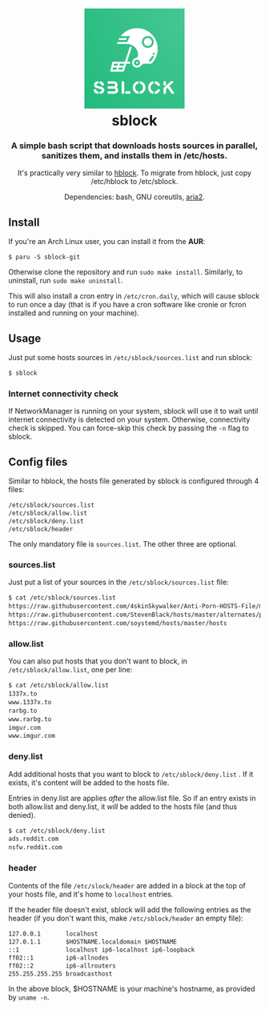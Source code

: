 <h1 align="center"><img src="logo.jpg" height="200"><br/>sblock</h1>

<h3 align="center">
A simple bash script that downloads hosts sources in parallel,
sanitizes them, and installs them in /etc/hosts.
</h3>

<p align="center">
It's practically very similar to <a href="https://github.com/hectorm/hblock">hblock</a>.
To migrate from hblock, just copy /etc/hblock to /etc/sblock.
</p>

<p align="center">
Dependencies: bash, GNU coreutils, <a href="https://aria2.github.io">aria2</a>.
</p>

## Install

If you're an Arch Linux user,
you can install it from the **AUR**:

```
$ paru -S sblock-git
```

Otherwise clone the repository and run `sudo make install`.
Similarly, to uninstall, run `sudo make uninstall`.

This will also install a cron entry in `/etc/cron.daily`, which will
cause sblock to run once a day
(that is if you have a cron software like cronie or fcron
installed and running on your machine).

## Usage

Just put some hosts sources in `/etc/sblock/sources.list` and
run sblock:

```sh
$ sblock
````

### Internet connectivity check

If NetworkManager is running on your system, sblock will use it to
wait until internet connectivity is detected on your system.
Otherwise, connectivity check is skipped. You can force-skip this
check by passing the `-n` flag to sblock.

## Config files

Similar to hblock, the hosts file generated by sblock is
configured through 4 files:

```
/etc/sblock/sources.list
/etc/sblock/allow.list
/etc/sblock/deny.list
/etc/sblock/header
```

The only mandatory file is `sources.list`.
The other three are optional.

### sources.list

Just put a list of your sources in the `/etc/sblock/sources.list` file:

```sh
$ cat /etc/sblock/sources.list
https://raw.githubusercontent.com/4skinSkywalker/Anti-Porn-HOSTS-File/master/HOSTS.txt
https://raw.githubusercontent.com/StevenBlack/hosts/master/alternates/porn/hosts
https://raw.githubusercontent.com/soystemd/hosts/master/hosts
```

### allow.list

You can also put hosts that you don't want to block,
in `/etc/sblock/allow.list`, one per line:

```sh
$ cat /etc/sblock/allow.list
1337x.to
www.1337x.to
rarbg.to
www.rarbg.to
imgur.com
www.imgur.com
```

### deny.list

Add additional hosts that you want to block to `/etc/sblock/deny.list` .
If it exists, it's content will be added to the hosts file.

Entries in deny.list are applies *after* the allow.list file.
So if an entry exists in both allow.list and deny.list, it *will* be
added to the hosts file (and thus denied).

```sh
$ cat /etc/sblock/deny.list
ads.reddit.com
nsfw.reddit.com
```

### header

Contents of the file `/etc/slock/header` are added in a block at the
top of your hosts file, and it's home to `localhost` entries.

If the header file doesn't exist, sblock will add the following entries
as the header (if you don't want this, make `/etc/sblock/header` an empty file):

```
127.0.0.1       localhost
127.0.1.1       $HOSTNAME.localdomain $HOSTNAME
::1             localhost ip6-localhost ip6-loopback
ff02::1         ip6-allnodes
ff02::2         ip6-allrouters
255.255.255.255 broadcasthost
```

In the above block, $HOSTNAME is your machine's hostname,
as provided by `uname -n`.
